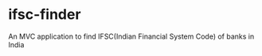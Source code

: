 ifsc-finder
===========

An MVC application to find IFSC(Indian Financial System Code) of banks in India